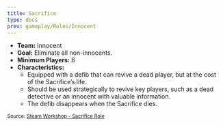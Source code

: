```yaml
---
title: Sacrifice
type: docs
prev: gameplay/Roles/Innocent
---
```


- **Team:** Innocent
- **Goal:** Eliminate all non-innocents.
- **Minimum Players:** 6
- **Characteristics:**
  - Equipped with a defib that can revive a dead player, but at the cost of the Sacrifice’s life.
  - Should be used strategically to revive key players, such as a dead detective or an innocent with valuable information.
  - The defib disappears when the Sacrifice dies.

<small>Source: [Steam Workshop - Sacrifice Role](https://steamcommunity.com/sharedfiles/filedetails/?id=2620700649)</small>
